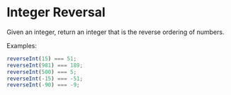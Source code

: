 # Integer Reversal

Given an integer, return an integer that is the reverse ordering of numbers.

Examples:

```javascript
reverseInt(15) === 51;
reverseInt(981) === 189;
reverseInt(500) === 5;
reverseInt(-15) === -51;
reverseInt(-90) === -9;
```